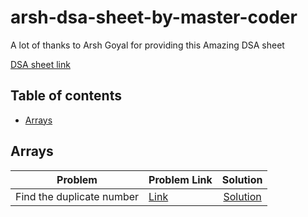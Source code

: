 # arsh-dsa-sheet-by-master-coder

<!-- Arsh goyal dsa sheet solutions by master coder -->

A lot of thanks to Arsh Goyal for providing this Amazing DSA sheet

[DSA sheet link](https://docs.google.com/spreadsheets/d/1MGVBJ8HkRbCnU6EQASjJKCqQE8BWng4qgL0n3vCVOxE/edit#gid=0)

## Table of contents

-   [Arrays](#arrays)

## Arrays

|          Problem          | Problem Link                                                     |                                                        Solution                                                        |
| :-----------------------: | ---------------------------------------------------------------- | :--------------------------------------------------------------------------------------------------------------------: |
| Find the duplicate number | [Link](https://leetcode.com/problems/find-the-duplicate-number/) | [Solution](https://github.com/master-coding/arsh-dsa-sheet-by-master-coder/blob/main/Arrays/findTheDuplicateNumber.md) |
